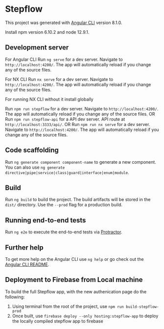 # Stepflow

This project was generated with [Angular CLI](https://github.com/angular/angular-cli) version 8.1.0.

Install npm version 6.10.2 and node 12.9.1.

## Development server

For Angular CLI
Run `ng serve` for a dev server. Navigate to `http://localhost:4200/`. The app will automatically reload if you change any of the source files.

For NX CLI
Run `nx serve` for a dev server. Navigate to `http://localhost:4200/`. The app will automatically reload if you change any of the source files.

For running NX CLI without it install globally

Run `npm run stepflow` for a dev server. Navigate to `http://localhost:4200/`. The app will automatically reload if you change any of the source files.
OR
Run `npm run stepflow-api` for a API dev server. API route at `http://localhost:3333/api/`.
OR
Run `npm run nx serve` for a dev server. Navigate to `http://localhost:4200/`. The app will automatically reload if you change any of the source files.

## Code scaffolding

Run `ng generate component component-name` to generate a new component. You can also use `ng generate directive|pipe|service|class|guard|interface|enum|module`.

## Build

Run `ng build` to build the project. The build artifacts will be stored in the `dist/` directory. Use the `--prod` flag for a production build.

## Running end-to-end tests

Run `ng e2e` to execute the end-to-end tests via [Protractor](http://www.protractortest.org/).

## Further help

To get more help on the Angular CLI use `ng help` or go check out the [Angular CLI README](https://github.com/angular/angular-cli/blob/master/README.md).

## Deployment to Firebase from Local machine

To build the full Stepflow app, with the new authenication page do the following:

1. Using terminal from the root of the project, use `npm run build-stepflow-prod`
2. Once built, use `firebase deploy --only hosting:stepflow-app` to deploy the locally compiled stepflow app to firebase

